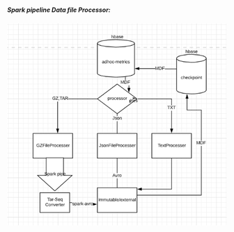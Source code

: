 ##### Spark pipeline Data file Processor:
![alt text](https://github.com/santosh592/eworktracker/blob/master/SparkDataFileprocessor.PNG)

